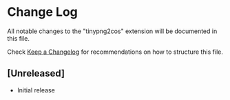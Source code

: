 # Change Log

All notable changes to the "tinypng2cos" extension will be documented in this file.

Check [Keep a Changelog](http://keepachangelog.com/) for recommendations on how to structure this file.

## [Unreleased]

- Initial release